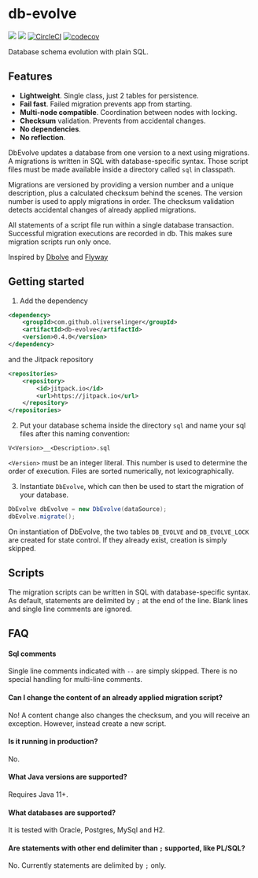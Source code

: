 # db-evolve

[![](https://img.shields.io/maven-central/v/com.github.oliverselinger/db-evolve)]()
[![](https://jitpack.io/v/oliverselinger/db-evolve.svg)](https://jitpack.io/#oliverselinger/db-evolve)
[![CircleCI](https://circleci.com/gh/oliverselinger/db-evolve.svg?style=svg)](https://circleci.com/gh/oliverselinger/db-evolve)
[![codecov](https://codecov.io/gh/oliverselinger/db-evolve/branch/main/graph/badge.svg?token=K68CRS0CFQ)](https://codecov.io/gh/oliverselinger/db-evolve)

Database schema evolution with plain SQL.

## Features

* **Lightweight**. Single class, just 2 tables for persistence.
* **Fail fast**. Failed migration prevents app from starting.
* **Multi-node compatible**. Coordination between nodes with locking.
* **Checksum** validation. Prevents from accidental changes.
* **No dependencies**.
* **No reflection**.

DbEvolve updates a database from one version to a next using migrations. A migrations is written in SQL with database-specific syntax. Those script files must be made available inside a directory called `sql` in classpath.

Migrations are versioned by providing a version number and a unique description, plus a calculated checksum behind the scenes. The version number is used to apply migrations in order. The checksum validation detects accidental changes of already applied migrations.

All statements of a script file run within a single database transaction. Successful migration executions are recorded in db. This makes sure migration scripts run only once.

Inspired by [Dbolve](https://github.com/cinemast/dbolve) and [Flyway](https://flywaydb.org)

## Getting started

1.  Add the dependency
```xml
<dependency>
    <groupId>com.github.oliverselinger</groupId>
    <artifactId>db-evolve</artifactId>
    <version>0.4.0</version>
</dependency>
```

and the Jitpack repository
```xml
<repositories>
    <repository>
        <id>jitpack.io</id>
        <url>https://jitpack.io</url>
    </repository>
</repositories>
```

2. Put your database schema inside the directory `sql` and name your sql files after this naming convention:

`V<Version>__<Description>.sql`

`<Version>` must be an integer literal. This number is used to determine the order of execution. Files are sorted numerically, not lexicographically.

3. Instantiate `DbEvolve`, which can then be used to start the migration of your database.

```java
DbEvolve dbEvolve = new DbEvolve(dataSource);
dbEvolve.migrate();
```

On instantiation of DbEvolve, the two tables `DB_EVOLVE` and `DB_EVOLVE_LOCK` are created for state control. If they already exist, creation is simply skipped.  

## Scripts

The migration scripts can be written in SQL with database-specific syntax. As default, statements are delimited by `;` at the end of the line. Blank lines and single line comments are ignored.

## FAQ

#### Sql comments

Single line comments indicated with `--` are simply skipped. There is no special handling for multi-line comments.

#### Can I change the content of an already applied migration script?

No! A content change also changes the checksum, and you will receive an exception. However, instead create a new script.

#### Is it running in production?

No.

#### What Java versions are supported?

Requires Java 11+.

#### What databases are supported?

It is tested with Oracle, Postgres, MySql and H2.

#### Are statements with other end delimiter than `;` supported, like PL/SQL?

No. Currently statements are delimited by `;` only.
